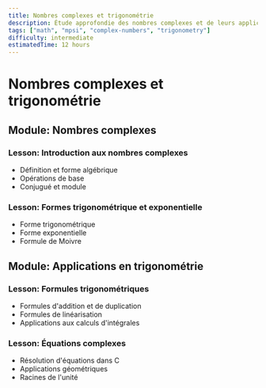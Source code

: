 ```yaml
---
title: Nombres complexes et trigonométrie
description: Étude approfondie des nombres complexes et de leurs applications en trigonométrie
tags: ["math", "mpsi", "complex-numbers", "trigonometry"]
difficulty: intermediate
estimatedTime: 12 hours
---
```


# Nombres complexes et trigonométrie

## Module: Nombres complexes
### Lesson: Introduction aux nombres complexes
- Définition et forme algébrique
- Opérations de base
- Conjugué et module

### Lesson: Formes trigonométrique et exponentielle
- Forme trigonométrique
- Forme exponentielle
- Formule de Moivre

## Module: Applications en trigonométrie
### Lesson: Formules trigonométriques
- Formules d'addition et de duplication
- Formules de linéarisation
- Applications aux calculs d'intégrales

### Lesson: Équations complexes
- Résolution d'équations dans C
- Applications géométriques
- Racines de l'unité